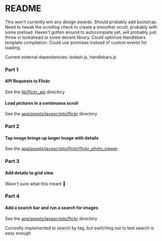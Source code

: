# README

This won't currently win any design awards. Should probably add bootstrap. Need
to tweak the scrolling check to create a smoother scroll, probably with some preload.
Haven't gotten around to autocomplete yet, will probably just throw in lookahead
or some decent library. Could optimize Handlebars template compilation. Could use
promises instead of custom events for loading.

Current external dependencies: lodash.js, handlebars.js

### Part 1

#### API Requests to Flickr
See the [lib/flickr_api](https://github.com/jrob8577/flickr_app/tree/master/lib/flickr_api) directory

#### Load pictures in a continuous scroll
See the [app/assets/javascripts/flickr](https://github.com/jrob8577/flickr_app/tree/master/app/assets/javascripts/flickr) directory

### Part 2

#### Tap image brings up larger image with details
See the [app/assets/javascripts/flickr/flickr_photo_viewer](https://github.com/jrob8577/flickr_app/blob/master/app/assets/javascripts/flickr/flickr_photo_viewer.coffee)

### Part 3

#### Add details to grid view
Wasn't sure what this meant :shrug:

### Part 4

#### Add a search bar and run a search for images
See the [app/assets/javascripts/flickr](https://github.com/jrob8577/flickr_app/tree/master/app/assets/javascripts/flickr) directory

Currently implemented to search by tag, but switching out to text search is easy enough